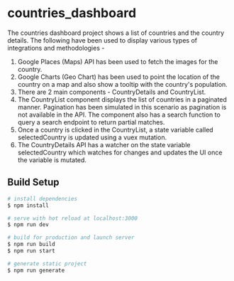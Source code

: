 # countries_dashboard

The countries dashboard project shows a list of countries and the country details. The following have been used to display various types of integrations and methodologies -

1. Google Places (Maps) API has been used to fetch the images for the country.
2. Google Charts (Geo Chart) has been used to point the location of the country on a map and also show a tooltip with the country's population.
3. There are 2 main components - CountryDetails and CountryList.
4. The CountryList component displays the list of countries in a paginated manner. Pagination has been simulated in this scenario as pagination is not available in the API. The component also has a search function to query a search endpoint to return partial matches.
5. Once a country is clicked in the CountryList, a state variable called selectedCountry is updated using a vuex mutation.
6. The CountryDetails API has a watcher on the state variable selectedCountry which watches for changes and updates the UI once the variable is mutated.

## Build Setup

```bash
# install dependencies
$ npm install

# serve with hot reload at localhost:3000
$ npm run dev

# build for production and launch server
$ npm run build
$ npm run start

# generate static project
$ npm run generate
```

